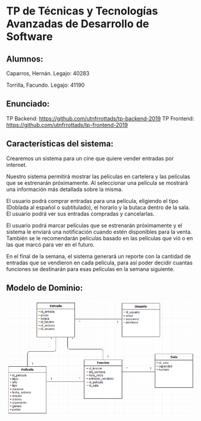# **TP de Técnicas y Tecnologías Avanzadas de Desarrollo de Software**

## Alumnos:
Caparros, Hernán. Legajo: 40283

Torrilla, Facundo. Legajo: 41190

## Enunciado: 

TP Backend: https://github.com/utnfrrottads/tp-backend-2019
TP Frontend: https://github.com/utnfrrottads/tp-frontend-2019

## Características del sistema:

Crearemos un sistema para un cine que quiere vender entradas por internet.

Nuestro sistema permitirá mostrar las películas en cartelera y las películas que se estrenarán próximamente. Al seleccionar una película se mostrará una información más detallada sobre la misma.

El usuario podrá comprar entradas para una película, eligiendo el tipo (Doblada al español o subtitulado), el horario y la butaca dentro de la sala. El usuario podrá ver sus entradas compradas y cancelarlas.

El usuario podrá marcar películas que se estrenarán próximamente y el sistema le enviará una notificación cuando estén disponibles para la venta. También se le recomendarán películas basado en las películas que vió o en las que marcó para ver en el futuro.

En el final de la semana, el sistema generará un reporte con la cantidad de entradas que se vendieron en cada película, para así poder decidir cuantas funciones se destinarán para esas películas en la semana siguiente. 


## Modelo de Dominio:

![](https://raw.githubusercontent.com/facindito/TTADS-TP-2019/master/Modelo%20de%20Dominio/modelo_dominio.PNG)
